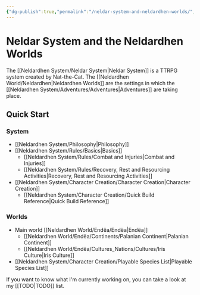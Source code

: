 ```yaml
---
{"dg-publish":true,"permalink":"/neldar-system-and-neldardhen-worlds/","tags":["gardenEntry"]}
---
```


# Neldar System and the Neldardhen Worlds
The [[Neldardhen System/Neldar System\|Neldar System]] is a TTRPG system created by Nat-the-Cat.
The [[Neldardhen World/Neldardhen\|Neldardhen Worlds]] are the settings in which the [[Neldardhen System/Adventures/Adventures\|Adventures]] are taking place.

## Quick Start
### System
- [[Neldardhen System/Philosophy\|Philosophy]]
- [[Neldardhen System/Rules/Basics\|Basics]]
	- [[Neldardhen System/Rules/Combat and Injuries\|Combat and Injuries]]
	- [[Neldardhen System/Rules/Recovery, Rest and Resourcing Activities\|Recovery, Rest and Resourcing Activities]]
- [[Neldardhen System/Character Creation/Character Creation\|Character Creation]]
	- [[Neldardhen System/Character Creation/Quick Build Reference\|Quick Build Reference]]

### Worlds
- Main world [[Neldardhen World/Endëa/Endëa\|Endëa]]
	-  [[Neldardhen World/Endëa/Continents/Palanian Continent\|Palanian Continent]]
	- [[Neldardhen World/Endëa/Cultures_Nations/Cultures/Iris Culture\|Iris Culture]]
- [[Neldardhen System/Character Creation/Playable Species List\|Playable Species List]]

If you want to know what I'm currently working on, you can take a look at my [[TODO\|TODO]] list.